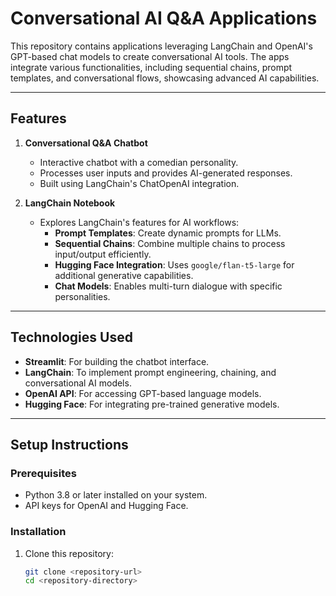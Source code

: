 # Conversational AI Q&A Applications

This repository contains applications leveraging LangChain and OpenAI's GPT-based chat models to create conversational AI tools. The apps integrate various functionalities, including sequential chains, prompt templates, and conversational flows, showcasing advanced AI capabilities.

---

## Features

1. **Conversational Q&A Chatbot**
   - Interactive chatbot with a comedian personality.
   - Processes user inputs and provides AI-generated responses.
   - Built using LangChain's ChatOpenAI integration.

2. **LangChain Notebook**
   - Explores LangChain's features for AI workflows:
     - **Prompt Templates**: Create dynamic prompts for LLMs.
     - **Sequential Chains**: Combine multiple chains to process input/output efficiently.
     - **Hugging Face Integration**: Uses `google/flan-t5-large` for additional generative capabilities.
     - **Chat Models**: Enables multi-turn dialogue with specific personalities.

---

## Technologies Used

- **Streamlit**: For building the chatbot interface.
- **LangChain**: To implement prompt engineering, chaining, and conversational AI models.
- **OpenAI API**: For accessing GPT-based language models.
- **Hugging Face**: For integrating pre-trained generative models.

---

## Setup Instructions

### Prerequisites

- Python 3.8 or later installed on your system.
- API keys for OpenAI and Hugging Face.

### Installation

1. Clone this repository:
   ```bash
   git clone <repository-url>
   cd <repository-directory>

